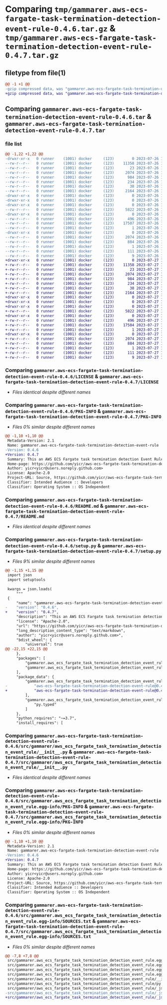 # Comparing `tmp/gammarer.aws-ecs-fargate-task-termination-detection-event-rule-0.4.6.tar.gz` & `tmp/gammarer.aws-ecs-fargate-task-termination-detection-event-rule-0.4.7.tar.gz`

## filetype from file(1)

```diff
@@ -1 +1 @@
-gzip compressed data, was "gammarer.aws-ecs-fargate-task-termination-detection-event-rule-0.4.6.tar", last modified: Wed Jul 26 18:24:39 2023, max compression
+gzip compressed data, was "gammarer.aws-ecs-fargate-task-termination-detection-event-rule-0.4.7.tar", last modified: Thu Jul 27 18:23:58 2023, max compression
```

## Comparing `gammarer.aws-ecs-fargate-task-termination-detection-event-rule-0.4.6.tar` & `gammarer.aws-ecs-fargate-task-termination-detection-event-rule-0.4.7.tar`

### file list

```diff
@@ -1,22 +1,22 @@
-drwxr-xr-x   0 runner    (1001) docker     (123)        0 2023-07-26 18:24:39.734343 gammarer.aws-ecs-fargate-task-termination-detection-event-rule-0.4.6/
--rw-r--r--   0 runner    (1001) docker     (123)    11358 2023-07-26 18:24:25.000000 gammarer.aws-ecs-fargate-task-termination-detection-event-rule-0.4.6/LICENSE
--rw-r--r--   0 runner    (1001) docker     (123)       23 2023-07-26 18:24:25.000000 gammarer.aws-ecs-fargate-task-termination-detection-event-rule-0.4.6/MANIFEST.in
--rw-r--r--   0 runner    (1001) docker     (123)     2074 2023-07-26 18:24:39.730343 gammarer.aws-ecs-fargate-task-termination-detection-event-rule-0.4.6/PKG-INFO
--rw-r--r--   0 runner    (1001) docker     (123)      984 2023-07-26 18:24:25.000000 gammarer.aws-ecs-fargate-task-termination-detection-event-rule-0.4.6/README.md
--rw-r--r--   0 runner    (1001) docker     (123)      234 2023-07-26 18:24:25.000000 gammarer.aws-ecs-fargate-task-termination-detection-event-rule-0.4.6/pyproject.toml
--rw-r--r--   0 runner    (1001) docker     (123)       38 2023-07-26 18:24:39.734343 gammarer.aws-ecs-fargate-task-termination-detection-event-rule-0.4.6/setup.cfg
--rw-r--r--   0 runner    (1001) docker     (123)     2164 2023-07-26 18:24:25.000000 gammarer.aws-ecs-fargate-task-termination-detection-event-rule-0.4.6/setup.py
-drwxr-xr-x   0 runner    (1001) docker     (123)        0 2023-07-26 18:24:39.730343 gammarer.aws-ecs-fargate-task-termination-detection-event-rule-0.4.6/src/
-drwxr-xr-x   0 runner    (1001) docker     (123)        0 2023-07-26 18:24:39.730343 gammarer.aws-ecs-fargate-task-termination-detection-event-rule-0.4.6/src/gammarer/
-drwxr-xr-x   0 runner    (1001) docker     (123)        0 2023-07-26 18:24:39.730343 gammarer.aws-ecs-fargate-task-termination-detection-event-rule-0.4.6/src/gammarer/aws_ecs_fargate_task_termination_detection_event_rule/
--rw-r--r--   0 runner    (1001) docker     (123)     5822 2023-07-26 18:24:25.000000 gammarer.aws-ecs-fargate-task-termination-detection-event-rule-0.4.6/src/gammarer/aws_ecs_fargate_task_termination_detection_event_rule/__init__.py
-drwxr-xr-x   0 runner    (1001) docker     (123)        0 2023-07-26 18:24:39.730343 gammarer.aws-ecs-fargate-task-termination-detection-event-rule-0.4.6/src/gammarer/aws_ecs_fargate_task_termination_detection_event_rule/_jsii/
--rw-r--r--   0 runner    (1001) docker     (123)      496 2023-07-26 18:24:25.000000 gammarer.aws-ecs-fargate-task-termination-detection-event-rule-0.4.6/src/gammarer/aws_ecs_fargate_task_termination_detection_event_rule/_jsii/__init__.py
--rw-r--r--   0 runner    (1001) docker     (123)    17507 2023-07-26 18:24:25.000000 gammarer.aws-ecs-fargate-task-termination-detection-event-rule-0.4.6/src/gammarer/aws_ecs_fargate_task_termination_detection_event_rule/_jsii/aws-ecs-fargate-task-termination-detection-event-rule@0.4.6.jsii.tgz
--rw-r--r--   0 runner    (1001) docker     (123)        1 2023-07-26 18:24:25.000000 gammarer.aws-ecs-fargate-task-termination-detection-event-rule-0.4.6/src/gammarer/aws_ecs_fargate_task_termination_detection_event_rule/py.typed
-drwxr-xr-x   0 runner    (1001) docker     (123)        0 2023-07-26 18:24:39.730343 gammarer.aws-ecs-fargate-task-termination-detection-event-rule-0.4.6/src/gammarer.aws_ecs_fargate_task_termination_detection_event_rule.egg-info/
--rw-r--r--   0 runner    (1001) docker     (123)     2074 2023-07-26 18:24:39.000000 gammarer.aws-ecs-fargate-task-termination-detection-event-rule-0.4.6/src/gammarer.aws_ecs_fargate_task_termination_detection_event_rule.egg-info/PKG-INFO
--rw-r--r--   0 runner    (1001) docker     (123)      884 2023-07-26 18:24:39.000000 gammarer.aws-ecs-fargate-task-termination-detection-event-rule-0.4.6/src/gammarer.aws_ecs_fargate_task_termination_detection_event_rule.egg-info/SOURCES.txt
--rw-r--r--   0 runner    (1001) docker     (123)        1 2023-07-26 18:24:39.000000 gammarer.aws-ecs-fargate-task-termination-detection-event-rule-0.4.6/src/gammarer.aws_ecs_fargate_task_termination_detection_event_rule.egg-info/dependency_links.txt
--rw-r--r--   0 runner    (1001) docker     (123)      111 2023-07-26 18:24:39.000000 gammarer.aws-ecs-fargate-task-termination-detection-event-rule-0.4.6/src/gammarer.aws_ecs_fargate_task_termination_detection_event_rule.egg-info/requires.txt
--rw-r--r--   0 runner    (1001) docker     (123)        9 2023-07-26 18:24:39.000000 gammarer.aws-ecs-fargate-task-termination-detection-event-rule-0.4.6/src/gammarer.aws_ecs_fargate_task_termination_detection_event_rule.egg-info/top_level.txt
+drwxr-xr-x   0 runner    (1001) docker     (123)        0 2023-07-27 18:23:58.270580 gammarer.aws-ecs-fargate-task-termination-detection-event-rule-0.4.7/
+-rw-r--r--   0 runner    (1001) docker     (123)    11358 2023-07-27 18:23:46.000000 gammarer.aws-ecs-fargate-task-termination-detection-event-rule-0.4.7/LICENSE
+-rw-r--r--   0 runner    (1001) docker     (123)       23 2023-07-27 18:23:46.000000 gammarer.aws-ecs-fargate-task-termination-detection-event-rule-0.4.7/MANIFEST.in
+-rw-r--r--   0 runner    (1001) docker     (123)     2074 2023-07-27 18:23:58.270580 gammarer.aws-ecs-fargate-task-termination-detection-event-rule-0.4.7/PKG-INFO
+-rw-r--r--   0 runner    (1001) docker     (123)      984 2023-07-27 18:23:46.000000 gammarer.aws-ecs-fargate-task-termination-detection-event-rule-0.4.7/README.md
+-rw-r--r--   0 runner    (1001) docker     (123)      234 2023-07-27 18:23:46.000000 gammarer.aws-ecs-fargate-task-termination-detection-event-rule-0.4.7/pyproject.toml
+-rw-r--r--   0 runner    (1001) docker     (123)       38 2023-07-27 18:23:58.270580 gammarer.aws-ecs-fargate-task-termination-detection-event-rule-0.4.7/setup.cfg
+-rw-r--r--   0 runner    (1001) docker     (123)     2164 2023-07-27 18:23:46.000000 gammarer.aws-ecs-fargate-task-termination-detection-event-rule-0.4.7/setup.py
+drwxr-xr-x   0 runner    (1001) docker     (123)        0 2023-07-27 18:23:58.270580 gammarer.aws-ecs-fargate-task-termination-detection-event-rule-0.4.7/src/
+drwxr-xr-x   0 runner    (1001) docker     (123)        0 2023-07-27 18:23:58.270580 gammarer.aws-ecs-fargate-task-termination-detection-event-rule-0.4.7/src/gammarer/
+drwxr-xr-x   0 runner    (1001) docker     (123)        0 2023-07-27 18:23:58.270580 gammarer.aws-ecs-fargate-task-termination-detection-event-rule-0.4.7/src/gammarer/aws_ecs_fargate_task_termination_detection_event_rule/
+-rw-r--r--   0 runner    (1001) docker     (123)     5822 2023-07-27 18:23:46.000000 gammarer.aws-ecs-fargate-task-termination-detection-event-rule-0.4.7/src/gammarer/aws_ecs_fargate_task_termination_detection_event_rule/__init__.py
+drwxr-xr-x   0 runner    (1001) docker     (123)        0 2023-07-27 18:23:58.270580 gammarer.aws-ecs-fargate-task-termination-detection-event-rule-0.4.7/src/gammarer/aws_ecs_fargate_task_termination_detection_event_rule/_jsii/
+-rw-r--r--   0 runner    (1001) docker     (123)      496 2023-07-27 18:23:46.000000 gammarer.aws-ecs-fargate-task-termination-detection-event-rule-0.4.7/src/gammarer/aws_ecs_fargate_task_termination_detection_event_rule/_jsii/__init__.py
+-rw-r--r--   0 runner    (1001) docker     (123)    17504 2023-07-27 18:23:46.000000 gammarer.aws-ecs-fargate-task-termination-detection-event-rule-0.4.7/src/gammarer/aws_ecs_fargate_task_termination_detection_event_rule/_jsii/aws-ecs-fargate-task-termination-detection-event-rule@0.4.7.jsii.tgz
+-rw-r--r--   0 runner    (1001) docker     (123)        1 2023-07-27 18:23:46.000000 gammarer.aws-ecs-fargate-task-termination-detection-event-rule-0.4.7/src/gammarer/aws_ecs_fargate_task_termination_detection_event_rule/py.typed
+drwxr-xr-x   0 runner    (1001) docker     (123)        0 2023-07-27 18:23:58.270580 gammarer.aws-ecs-fargate-task-termination-detection-event-rule-0.4.7/src/gammarer.aws_ecs_fargate_task_termination_detection_event_rule.egg-info/
+-rw-r--r--   0 runner    (1001) docker     (123)     2074 2023-07-27 18:23:58.000000 gammarer.aws-ecs-fargate-task-termination-detection-event-rule-0.4.7/src/gammarer.aws_ecs_fargate_task_termination_detection_event_rule.egg-info/PKG-INFO
+-rw-r--r--   0 runner    (1001) docker     (123)      884 2023-07-27 18:23:58.000000 gammarer.aws-ecs-fargate-task-termination-detection-event-rule-0.4.7/src/gammarer.aws_ecs_fargate_task_termination_detection_event_rule.egg-info/SOURCES.txt
+-rw-r--r--   0 runner    (1001) docker     (123)        1 2023-07-27 18:23:58.000000 gammarer.aws-ecs-fargate-task-termination-detection-event-rule-0.4.7/src/gammarer.aws_ecs_fargate_task_termination_detection_event_rule.egg-info/dependency_links.txt
+-rw-r--r--   0 runner    (1001) docker     (123)      111 2023-07-27 18:23:58.000000 gammarer.aws-ecs-fargate-task-termination-detection-event-rule-0.4.7/src/gammarer.aws_ecs_fargate_task_termination_detection_event_rule.egg-info/requires.txt
+-rw-r--r--   0 runner    (1001) docker     (123)        9 2023-07-27 18:23:58.000000 gammarer.aws-ecs-fargate-task-termination-detection-event-rule-0.4.7/src/gammarer.aws_ecs_fargate_task_termination_detection_event_rule.egg-info/top_level.txt
```

### Comparing `gammarer.aws-ecs-fargate-task-termination-detection-event-rule-0.4.6/LICENSE` & `gammarer.aws-ecs-fargate-task-termination-detection-event-rule-0.4.7/LICENSE`

 * *Files identical despite different names*

### Comparing `gammarer.aws-ecs-fargate-task-termination-detection-event-rule-0.4.6/PKG-INFO` & `gammarer.aws-ecs-fargate-task-termination-detection-event-rule-0.4.7/PKG-INFO`

 * *Files 0% similar despite different names*

```diff
@@ -1,10 +1,10 @@
 Metadata-Version: 2.1
 Name: gammarer.aws-ecs-fargate-task-termination-detection-event-rule
-Version: 0.4.6
+Version: 0.4.7
 Summary: This an AWS ECS Fargate task termination detection Event Rule.
 Home-page: https://github.com/yicr/aws-ecs-fargate-task-termination-detection-event-rule.git
 Author: yicr<yicr@users.noreply.github.com>
 License: Apache-2.0
 Project-URL: Source, https://github.com/yicr/aws-ecs-fargate-task-termination-detection-event-rule.git
 Classifier: Intended Audience :: Developers
 Classifier: Operating System :: OS Independent
```

### Comparing `gammarer.aws-ecs-fargate-task-termination-detection-event-rule-0.4.6/README.md` & `gammarer.aws-ecs-fargate-task-termination-detection-event-rule-0.4.7/README.md`

 * *Files identical despite different names*

### Comparing `gammarer.aws-ecs-fargate-task-termination-detection-event-rule-0.4.6/setup.py` & `gammarer.aws-ecs-fargate-task-termination-detection-event-rule-0.4.7/setup.py`

 * *Files 9% similar despite different names*

```diff
@@ -1,15 +1,15 @@
 import json
 import setuptools
 
 kwargs = json.loads(
     """
 {
     "name": "gammarer.aws-ecs-fargate-task-termination-detection-event-rule",
-    "version": "0.4.6",
+    "version": "0.4.7",
     "description": "This an AWS ECS Fargate task termination detection Event Rule.",
     "license": "Apache-2.0",
     "url": "https://github.com/yicr/aws-ecs-fargate-task-termination-detection-event-rule.git",
     "long_description_content_type": "text/markdown",
     "author": "yicr<yicr@users.noreply.github.com>",
     "bdist_wheel": {
         "universal": true
@@ -22,15 +22,15 @@
     },
     "packages": [
         "gammarer.aws_ecs_fargate_task_termination_detection_event_rule",
         "gammarer.aws_ecs_fargate_task_termination_detection_event_rule._jsii"
     ],
     "package_data": {
         "gammarer.aws_ecs_fargate_task_termination_detection_event_rule._jsii": [
-            "aws-ecs-fargate-task-termination-detection-event-rule@0.4.6.jsii.tgz"
+            "aws-ecs-fargate-task-termination-detection-event-rule@0.4.7.jsii.tgz"
         ],
         "gammarer.aws_ecs_fargate_task_termination_detection_event_rule": [
             "py.typed"
         ]
     },
     "python_requires": "~=3.7",
     "install_requires": [
```

### Comparing `gammarer.aws-ecs-fargate-task-termination-detection-event-rule-0.4.6/src/gammarer/aws_ecs_fargate_task_termination_detection_event_rule/__init__.py` & `gammarer.aws-ecs-fargate-task-termination-detection-event-rule-0.4.7/src/gammarer/aws_ecs_fargate_task_termination_detection_event_rule/__init__.py`

 * *Files identical despite different names*

### Comparing `gammarer.aws-ecs-fargate-task-termination-detection-event-rule-0.4.6/src/gammarer.aws_ecs_fargate_task_termination_detection_event_rule.egg-info/PKG-INFO` & `gammarer.aws-ecs-fargate-task-termination-detection-event-rule-0.4.7/src/gammarer.aws_ecs_fargate_task_termination_detection_event_rule.egg-info/PKG-INFO`

 * *Files 0% similar despite different names*

```diff
@@ -1,10 +1,10 @@
 Metadata-Version: 2.1
 Name: gammarer.aws-ecs-fargate-task-termination-detection-event-rule
-Version: 0.4.6
+Version: 0.4.7
 Summary: This an AWS ECS Fargate task termination detection Event Rule.
 Home-page: https://github.com/yicr/aws-ecs-fargate-task-termination-detection-event-rule.git
 Author: yicr<yicr@users.noreply.github.com>
 License: Apache-2.0
 Project-URL: Source, https://github.com/yicr/aws-ecs-fargate-task-termination-detection-event-rule.git
 Classifier: Intended Audience :: Developers
 Classifier: Operating System :: OS Independent
```

### Comparing `gammarer.aws-ecs-fargate-task-termination-detection-event-rule-0.4.6/src/gammarer.aws_ecs_fargate_task_termination_detection_event_rule.egg-info/SOURCES.txt` & `gammarer.aws-ecs-fargate-task-termination-detection-event-rule-0.4.7/src/gammarer.aws_ecs_fargate_task_termination_detection_event_rule.egg-info/SOURCES.txt`

 * *Files 0% similar despite different names*

```diff
@@ -7,8 +7,8 @@
 src/gammarer.aws_ecs_fargate_task_termination_detection_event_rule.egg-info/SOURCES.txt
 src/gammarer.aws_ecs_fargate_task_termination_detection_event_rule.egg-info/dependency_links.txt
 src/gammarer.aws_ecs_fargate_task_termination_detection_event_rule.egg-info/requires.txt
 src/gammarer.aws_ecs_fargate_task_termination_detection_event_rule.egg-info/top_level.txt
 src/gammarer/aws_ecs_fargate_task_termination_detection_event_rule/__init__.py
 src/gammarer/aws_ecs_fargate_task_termination_detection_event_rule/py.typed
 src/gammarer/aws_ecs_fargate_task_termination_detection_event_rule/_jsii/__init__.py
-src/gammarer/aws_ecs_fargate_task_termination_detection_event_rule/_jsii/aws-ecs-fargate-task-termination-detection-event-rule@0.4.6.jsii.tgz
+src/gammarer/aws_ecs_fargate_task_termination_detection_event_rule/_jsii/aws-ecs-fargate-task-termination-detection-event-rule@0.4.7.jsii.tgz
```

